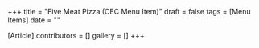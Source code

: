 +++
title = "Five Meat Pizza (CEC Menu Item)"
draft = false
tags = [Menu Items]
date = ""

[Article]
contributors = []
gallery = []
+++
